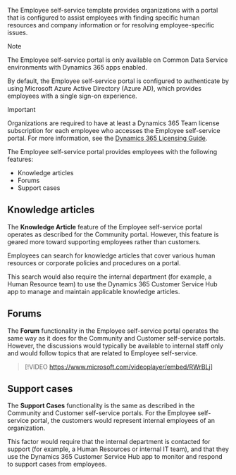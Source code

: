 The Employee self-service template provides organizations with a portal that is configured to assist employees with finding specific human resources and company information or for resolving employee-specific issues.

> [!NOTE]
> The Employee self-service portal is only available on Common Data Service environments with Dynamics 365 apps enabled.

By default, the Employee self-service portal is configured to authenticate by using Microsoft Azure Active Directory (Azure AD), which provides employees with a single sign-on experience.

> [!IMPORTANT]
> Organizations are required to have at least a Dynamics 365 Team license subscription for each employee who accesses the Employee self-service portal. For more information, see the [Dynamics 365 Licensing Guide](https://go.microsoft.com/fwlink/p/?LinkId=866544).

The Employee self-service portal provides employees with the following features:

- Knowledge articles
- Forums
- Support cases

## Knowledge articles

The **Knowledge Article** feature of the Employee self-service portal operates as described for the Community portal. However, this feature is geared more toward supporting employees rather than customers.

Employees can search for knowledge articles that cover various human resources or corporate policies and procedures on a portal.

This search would also require the internal department (for example, a Human Resource team) to use the Dynamics 365 Customer Service Hub app to manage and maintain applicable knowledge articles.

## Forums

The **Forum** functionality in the Employee self-service portal operates the same way as it does for the Community and Customer self-service portals. However, the discussions would typically be available to internal staff only and would follow topics that are related to Employee self-service.

> [!VIDEO https://www.microsoft.com/videoplayer/embed/RWrBLj]

## Support cases

The **Support Cases** functionality is the same as described in the Community and Customer self-service portals. For the Employee self-service portal, the customers would represent internal employees of an organization.

This factor would require that the internal department is contacted for support (for example, a Human Resources or internal IT team), and that they use the Dynamics 365 Customer Service Hub app to monitor and respond to support cases from employees.
